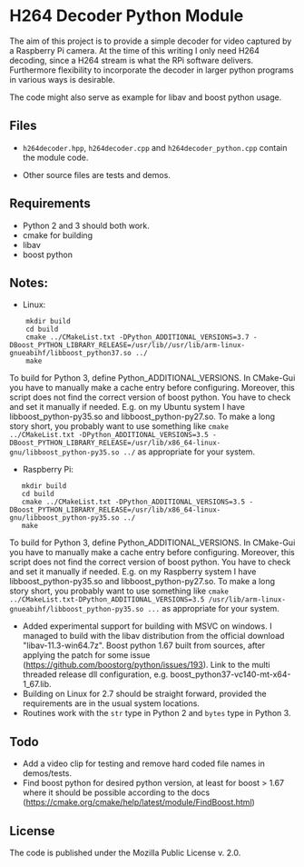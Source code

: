 H264 Decoder Python Module
==========================

The aim of this project is to provide a simple decoder for video
captured by a Raspberry Pi camera. At the time of this writing I only
need H264 decoding, since a H264 stream is what the RPi software 
delivers. Furthermore flexibility to incorporate the decoder in larger
python programs in various ways is desirable.

The code might also serve as example for libav and boost python usage.


Files
-----
* `h264decoder.hpp`, `h264decoder.cpp` and `h264decoder_python.cpp` contain the module code.

* Other source files are tests and demos.


Requirements
------------
* Python 2 and 3 should both work.
* cmake for building
* libav
* boost python


Notes:
------
* Linux: 
```
    mkdir build
    cd build 
    cmake ../CMakeList.txt -DPython_ADDITIONAL_VERSIONS=3.7 -DBoost_PYTHON_LIBRARY_RELEASE=/usr/lib//usr/lib/arm-linux-gnueabihf/libboost_python37.so ../
    make
``` 
 
To build for Python 3, define Python_ADDITIONAL_VERSIONS. In CMake-Gui you have to manually make a cache entry before configuring. Moreover, this script does not find the correct version of boost python. You have to check and set it manually if needed. E.g. on my Ubuntu system I have libboost_python-py35.so and libboost_python-py27.so. To make a long story short, you probably want to use something like
```cmake ../CMakeList.txt -DPython_ADDITIONAL_VERSIONS=3.5 -DBoost_PYTHON_LIBRARY_RELEASE=/usr/lib/x86_64-linux-gnu/libboost_python-py35.so ../```
as appropriate for your system.

* Raspberry Pi: 
```
   mkdir build
   cd build 
   cmake ../CMakeList.txt -DPython_ADDITIONAL_VERSIONS=3.5 -DBoost_PYTHON_LIBRARY_RELEASE=/usr/lib/x86_64-linux-gnu/libboost_python-py35.so ../
   make
```
To build for Python 3, define Python_ADDITIONAL_VERSIONS. In CMake-Gui you have to manually make a cache entry before configuring. Moreover, this script does not find the correct version of boost python. You have to check and set it manually if needed. E.g. on my Raspberry system I have libboost_python-py35.so and libboost_python-py27.so. To make a long story short, you probably want to use something like
```cmake ../CMakeList.txt-DPython_ADDITIONAL_VERSIONS=3.5 /usr/lib/arm-linux-gnueabihf/libboost_python-py35.so ...```
as appropriate for your system.


* Added experimental support for building with MSVC on windows. I managed to build with the libav distribution from the official download "libav-11.3-win64.7z". Boost python 1.67 built from sources, after applying the patch for some issue (https://github.com/boostorg/python/issues/193). Link to the multi threaded release dll configuration, e.g. boost_python37-vc140-mt-x64-1_67.lib. 
* Building on Linux for 2.7 should be straight forward, provided the requirements are in the usual system locations.
* Routines work with the ```str``` type in Python 2 and ```bytes``` type in Python 3.

Todo
----

* Add a video clip for testing and remove hard coded file names in demos/tests.
* Find boost python for desired python version, at least for boost > 1.67 where it should be possible according to the docs (https://cmake.org/cmake/help/latest/module/FindBoost.html)


License
-------
The code is published under the Mozilla Public License v. 2.0. 
